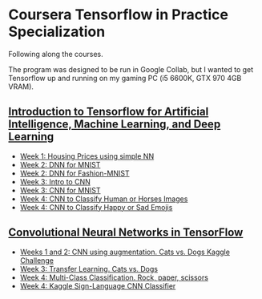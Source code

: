 # Coursera Tensorflow in Practice Specialization

Following along the courses.

The program was designed to be run in Google Collab, but I wanted to get Tensorflow up and running on my gaming PC (i5 6600K, GTX 970 4GB VRAM).

## [Introduction to Tensorflow for Artificial Intelligence, Machine Learning, and Deep Learning](https://www.coursera.org/learn/introduction-tensorflow)

- [Week 1: Housing Prices using simple NN](https://nbviewer.jupyter.org/github/elderpinzon/DataProjects/blob/master/Coursera-Introduction-Tensorflow/Week1-Excercise-1-House-Prices.ipynb)
- [Week 2: DNN for MNIST](https://nbviewer.jupyter.org/github/elderpinzon/DataProjects/blob/master/Coursera-Introduction-Tensorflow/Week2-Excercise-Digits-MNIST.ipynb)
- [Week 2: DNN for Fashion-MNIST](https://nbviewer.jupyter.org/github/elderpinzon/DataProjects/blob/master/Coursera-Introduction-Tensorflow/Week2-Fashion-MNIST.ipynb)
- [Week 3: Intro to CNN](https://nbviewer.jupyter.org/github/elderpinzon/DataProjects/blob/master/Coursera-Introduction-Tensorflow/Week3-Intro-to-CNN.ipynb)
- [Week 3: CNN for MNIST](https://nbviewer.jupyter.org/github/elderpinzon/DataProjects/blob/master/Coursera-Introduction-Tensorflow/Week3-Excercise-CNN-MNIST.ipynb)
- [Week 4: CNN to Classify Human or Horses Images](https://nbviewer.jupyter.org/github/elderpinzon/DataProjects/blob/master/Coursera-Introduction-Tensorflow/Week4-Horse-Or-Human.ipynb)
- [Week 4: CNN to Classify Happy or Sad Emojis](https://nbviewer.jupyter.org/github/elderpinzon/DataProjects/blob/master/Coursera-Introduction-Tensorflow/Week4-Happy-Or-Sad.ipynb)

## [Convolutional Neural Networks in TensorFlow](https://www.coursera.org/learn/convolutional-neural-networks-tensorflow)

- [Weeks 1 and 2: CNN using augmentation. Cats vs. Dogs Kaggle Challenge](https://nbviewer.jupyter.org/github/elderpinzon/DataProjects/blob/master/Coursera-Introduction-Tensorflow/Weeks1-and-2-Kaggle-Cats-And-Dogs-CNN.ipynb)
- [Week 3: Transfer Learning.  Cats vs. Dogs](https://nbviewer.jupyter.org/github/elderpinzon/DataProjects/blob/master/Coursera-Introduction-Tensorflow/Week3-Transfer-Learning.ipynb)
- [Week 4: Multi-Class Classification. Rock, paper, scissors](https://nbviewer.jupyter.org/github/elderpinzon/DataProjects/blob/master/Coursera-Introduction-Tensorflow/Week4-MultiClass-Rock-Paper-Scissors.ipynb)
- [Week 4: Kaggle Sign-Language CNN Classifier](https://nbviewer.jupyter.org/github/elderpinzon/DataProjects/blob/master/Coursera-Introduction-Tensorflow/Week4-Exercise-Sign-Language.ipynb.ipynb)
